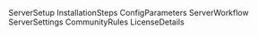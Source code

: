 ServerSetup
InstallationSteps
ConfigParameters
ServerWorkflow
ServerSettings
CommunityRules
LicenseDetails

